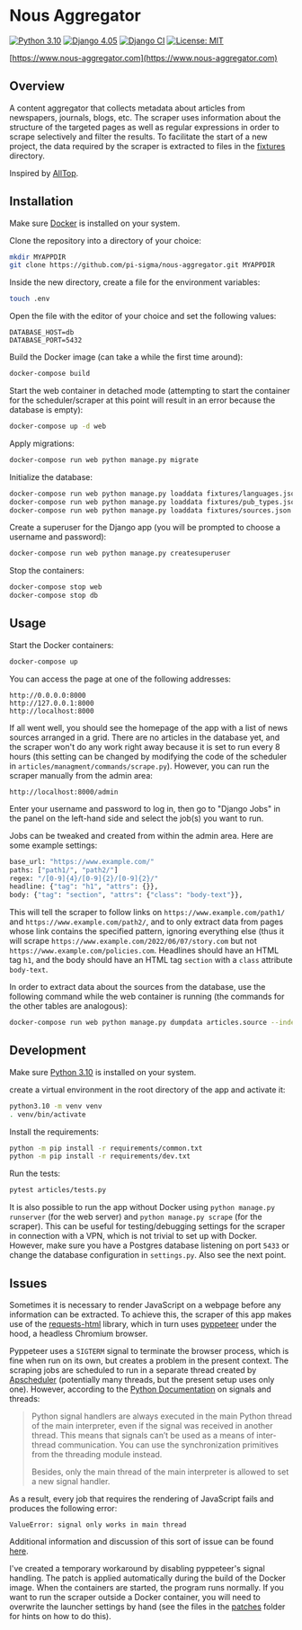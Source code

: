 # Nous Aggregator

[![Python 3.10](https://img.shields.io/badge/python-3.10-blue)](https://www.python.org/downloads/release/python-3100/)
[![Django 4.05](https://img.shields.io/badge/django-4.0-blue)](https://docs.djangoproject.com/en/4.0/)
[![Django CI](https://github.com/pi-sigma/test/actions/workflows/django.yml/badge.svg)](https://github.com/pi-sigma/test/actions/workflows/django.yml)
[![License: MIT](https://img.shields.io/badge/License-MIT-yellow.svg)](https://github.com/pi-sigma/test/blob/main/LICENSE.md)

[https://www.nous-aggregator.com](https://www.nous-aggregator.com)

## Overview
A content aggregator that collects metadata about articles from newspapers, journals, blogs, etc.
The scraper uses information about the structure of the targeted pages as well as regular expressions in order to scrape selectively and filter the results.
To facilitate the start of a new project, the data required by the scraper is extracted to files in the [fixtures](https://github.com/pi-sigma/nous-aggregator/tree/main/fixtures) directory.

Inspired by [AllTop](https://alltop.com/).

## Installation
Make sure [Docker](https://docs.docker.com/get-docker/) is installed on your system.

Clone the repository into a directory of your choice: 
```sh
mkdir MYAPPDIR
git clone https://github.com/pi-sigma/nous-aggregator.git MYAPPDIR
```

Inside the new directory, create a file for the environment variables:
```sh
touch .env
```

Open the file with the editor of your choice and set the following values:
```
DATABASE_HOST=db
DATABASE_PORT=5432
```

Build the Docker image (can take a while the first time around):
```sh
docker-compose build
```

Start the web container in detached mode (attempting to start the container for the scheduler/scraper at this point will result in an error because the database is empty):
```sh
docker-compose up -d web
```

Apply migrations:
```sh
docker-compose run web python manage.py migrate
```

Initialize the database:
```sh
docker-compose run web python manage.py loaddata fixtures/languages.json
docker-compose run web python manage.py loaddata fixtures/pub_types.json
docker-compose run web python manage.py loaddata fixtures/sources.json
```

Create a superuser for the Django app (you will be prompted to choose a username and password):
```sh
docker-compose run web python manage.py createsuperuser
```

Stop the containers:
```sh
docker-compose stop web
docker-compose stop db
```


## Usage
Start the Docker containers:
```sh
docker-compose up
```

You can access the page at one of the following addresses:
```
http://0.0.0.0:8000
http://127.0.0.1:8000
http://localhost:8000
```

If all went well, you should see the homepage of the app with a list of news sources arranged in a grid.
There are no articles in the database yet, and the scraper won't do any work right away because it is set to run every 8 hours (this setting can be changed by modifying the code of the scheduler in `articles/managment/commands/scrape.py`).
However, you can run the scraper manually from the admin area:
```
http://localhost:8000/admin
```
Enter your username and password to log in, then go to "Django Jobs" in the panel on the left-hand side and select the job(s) you want to run.

Jobs can be tweaked and created from within the admin area. Here are some example settings:
```sh
base_url: "https://www.example.com/"
paths: ["path1/", "path2/"]
regex: "/[0-9]{4}/[0-9]{2}/[0-9]{2}/"
headline: {"tag": "h1", "attrs": {}},
body: {"tag": "section", "attrs": {"class": "body-text"}},
```
This will tell the scraper to follow links on `https://www.example.com/path1/` and `https://www.example.com/path2/`, and to only extract data from pages whose link contains the specified pattern, ignoring everything else (thus it will scrape `https://www.example.com/2022/06/07/story.com` but not `https://www.example.com/policies.com`. Headlines should have an HTML tag `h1`, and the body should have an HTML tag `section` with a `class` attribute `body-text`.

In order to extract data about the sources from the database, use the following command while the web container is running (the commands for the other tables are analogous):
```sh
docker-compose run web python manage.py dumpdata articles.source --indent 2 > fixtures/sources.json
```

## Development
Make sure [Python 3.10](https://www.python.org/downloads/) is installed on your system.

create a virtual environment in the root directory of the app and activate it:
```sh
python3.10 -m venv venv
. venv/bin/activate
```
Install the requirements:
```sh
python -m pip install -r requirements/common.txt
python -m pip install -r requirements/dev.txt
```
Run the tests:
```sh
pytest articles/tests.py
```

It is also possible to run the app without Docker using `python manage.py runserver` (for the web server) and `python manage.py scrape` (for the scraper). This can be useful for testing/debugging settings for the scraper in connection with a VPN, which is not trivial to set up with Docker. However, make sure you have a Postgres database listening on port `5433` or change the database configuration in `settings.py`. Also see the next point.


## Issues
Sometimes it is necessary to render JavaScript on a webpage before any information can be extracted.
To achieve this, the scraper of this app makes use of the [requests-html](https://requests.readthedocs.io/projects/requests-html/en/latest/) library, which in turn uses [pyppeteer](https://github.com/miyakogi/pyppeteer) under the hood, a headless Chromium browser.

Pyppeteer uses a `SIGTERM` signal to terminate the browser process, which is fine when run on its own, but creates a problem in the present context.
The scraping jobs are scheduled to run in a separate thread created by [Apscheduler](https://apscheduler.readthedocs.io/en/3.x/) (potentially many threads, but the present setup uses only one).
However, according to the [Python Documentation](https://docs.python.org/3/library/signal.html#signals-and-threads) on signals and threads:

> Python signal handlers are always executed in the main Python thread of the main interpreter, even if the signal was received in another thread. This means that signals can’t be used as a means of inter-thread communication. You can use the synchronization primitives from the threading module instead.
>
> Besides, only the main thread of the main interpreter is allowed to set a new signal handler.

As a result, every job that requires the rendering of JavaScript fails and produces the following error:
```
ValueError: signal only works in main thread
```
Additional information and discussion of this sort of issue can be found [here](https://bugs.python.org/issue38904).

I've created a temporary workaround by disabling pyppeteer's signal handling.
The patch is applied automatically during the build of the Docker image.
When the containers are started, the program runs normally.
If you want to run the scraper outside a Docker container, you will need to overwrite the launcher settings by hand (see the files in the [patches](https://github.com/pi-sigma/nous-aggregator/tree/main/patches) folder for hints on how to do this).
